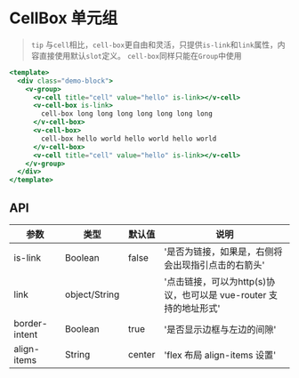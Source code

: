 # CellBox 单元组

> `tip` 与`cell`相比，`cell-box`更自由和灵活，只提供`is-link`和`link`属性，内容直接使用默认`slot`定义。 `cell-box`同样只能在`Group`中使用

```handlebars
<template>
  <div class="demo-block">
    <v-group>
      <v-cell title="cell" value="hello" is-link></v-cell>
      <v-cell-box is-link>
        cell-box long long long long long long long
      </v-cell-box>
      <v-cell-box>
        cell-box hello world hello world hello world
      </v-cell-box>
      <v-cell title="cell" value="hello" is-link></v-cell>
    </v-group>
  </div>
</template>

```


## API

| 参数 | 类型 | 默认值 | 说明 |
| --- | --- | --- | --- |
| is-link | Boolean | false | '是否为链接，如果是，右侧将会出现指引点击的右箭头' | 
| link | object/String | | '点击链接，可以为http(s)协议，也可以是 vue-router 支持的地址形式' | 
| border-intent | Boolean | true | '是否显示边框与左边的间隙' | 
| align-items | String | center | 'flex 布局 align-items 设置' | 

